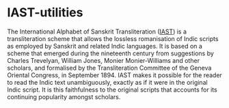 # IAST-utilities

The International Alphabet of Sanskrit Transliteration
([IAST](https://en.wikipedia.org/wiki/International_Alphabet_of_Sanskrit_Transliteration))
is a transliteration scheme that allows the lossless romanisation of Indic
scripts as employed by Sanskrit and related Indic languages. It is based on
a scheme that emerged during the nineteenth century from suggestions by Charles
Trevelyan, William Jones, Monier Monier-Williams and other scholars, and
formalised by the Transliteration Committee of the Geneva Oriental Congress,
in September 1894. IAST makes it possible for the reader to read the Indic text
unambiguously, exactly as if it were in the original Indic script. It is this
faithfulness to the original scripts that accounts for its continuing popularity
amongst scholars.

